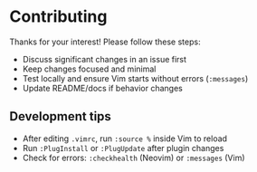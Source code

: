 # Contributing

Thanks for your interest! Please follow these steps:

- Discuss significant changes in an issue first
- Keep changes focused and minimal
- Test locally and ensure Vim starts without errors (`:messages`)
- Update README/docs if behavior changes

## Development tips
- After editing `.vimrc`, run `:source %` inside Vim to reload
- Run `:PlugInstall` or `:PlugUpdate` after plugin changes
- Check for errors: `:checkhealth` (Neovim) or `:messages` (Vim)
